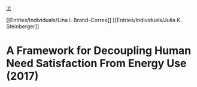 [🇿](zotero://select/library/items/74IKT8M6)

[[Entries/Individuals/Lina I. Brand-Correa]] [[Entries/Individuals/Julia K. Steinberger]] 
# A Framework for Decoupling Human Need Satisfaction From Energy Use (2017)

